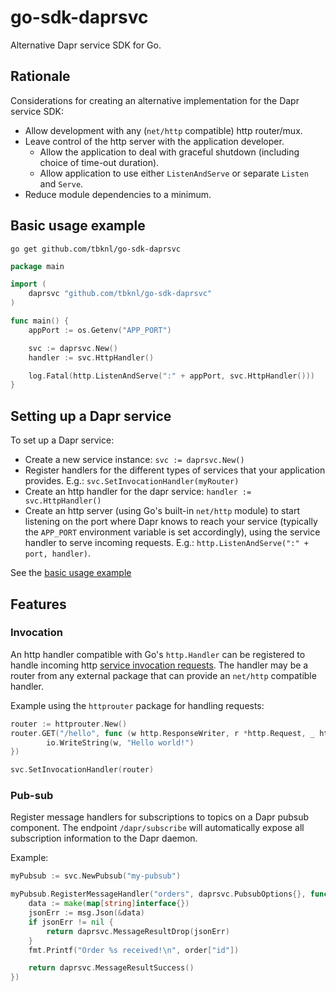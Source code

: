 go-sdk-daprsvc
==============

Alternative Dapr service SDK for Go.


## Rationale

Considerations for creating an alternative implementation for the Dapr service SDK:
* Allow development with any (`net/http` compatible) http router/mux.
* Leave control of the http server with the application developer.
    * Allow the application to deal with graceful shutdown (including choice of time-out duration).
    * Allow application to use either `ListenAndServe` or separate `Listen` and `Serve`.
* Reduce module dependencies to a minimum.

## Basic usage example

```shell
go get github.com/tbknl/go-sdk-daprsvc
```

```go
package main

import (
    daprsvc "github.com/tbknl/go-sdk-daprsvc"
)

func main() {
	appPort := os.Getenv("APP_PORT")

    svc := daprsvc.New()
    handler := svc.HttpHandler()

    log.Fatal(http.ListenAndServe(":" + appPort, svc.HttpHandler()))
}
```

## Setting up a Dapr service

To set up a Dapr service:
* Create a new service instance: `svc := daprsvc.New()`
* Register handlers for the different types of services that your application provides. E.g.: `svc.SetInvocationHandler(myRouter)`
* Create an http handler for the dapr service: `handler := svc.HttpHandler()`
* Create an http server (using Go's built-in `net/http` module) to start listening on the port where Dapr knows to reach your service (typically the `APP_PORT` environment variable is set accordingly), using the service handler to serve incoming requests. E.g.: `http.ListenAndServe(":" + port, handler)`.

See the [basic usage example](#basic-usage-example)

## Features

### Invocation

An http handler compatible with Go's `http.Handler` can be registered to handle incoming http [service invocation requests](https://docs.dapr.io/developing-applications/building-blocks/service-invocation/service-invocation-overview/). The handler may be a router from any external package that can provide an `net/http` compatible handler.

Example using the `httprouter` package for handling requests:
```go
router := httprouter.New()
router.GET("/hello", func (w http.ResponseWriter, r *http.Request, _ httprouter.Params) {
        io.WriteString(w, "Hello world!")
})

svc.SetInvocationHandler(router)
```

### Pub-sub

Register message handlers for subscriptions to topics on a Dapr pubsub component. The endpoint `/dapr/subscribe` will automatically expose all subscription information to the Dapr daemon.

Example:
```go
myPubsub := svc.NewPubsub("my-pubsub")

myPubsub.RegisterMessageHandler("orders", daprsvc.PubsubOptions{}, func(ctx context.Context, msg daprsvc.Message) daprsvc.MessageResult {
    data := make(map[string]interface{})
    jsonErr := msg.Json(&data)
    if jsonErr != nil {
        return daprsvc.MessageResultDrop(jsonErr)
    }
    fmt.Printf("Order %s received!\n", order["id"])

    return daprsvc.MessageResultSuccess()
})
```

